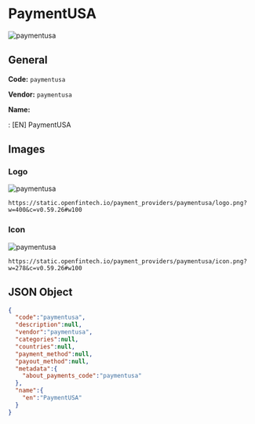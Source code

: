 
# PaymentUSA 
![paymentusa](https://static.openfintech.io/payment_providers/paymentusa/logo.png?w=400&c=v0.59.26#w100)  

## General 
 
**Code:** `paymentusa` 
 
**Vendor:** `paymentusa` 
 
**Name:** 
 
:	[EN] PaymentUSA 
 

## Images 

### Logo 
 
![paymentusa](https://static.openfintech.io/payment_providers/paymentusa/logo.png?w=400&c=v0.59.26#w100)  

```
https://static.openfintech.io/payment_providers/paymentusa/logo.png?w=400&c=v0.59.26#w100
```  

### Icon 
 
![paymentusa](https://static.openfintech.io/payment_providers/paymentusa/icon.png?w=278&c=v0.59.26#w100)  

```
https://static.openfintech.io/payment_providers/paymentusa/icon.png?w=278&c=v0.59.26#w100
```  

## JSON Object 

```json
{
  "code":"paymentusa",
  "description":null,
  "vendor":"paymentusa",
  "categories":null,
  "countries":null,
  "payment_method":null,
  "payout_method":null,
  "metadata":{
    "about_payments_code":"paymentusa"
  },
  "name":{
    "en":"PaymentUSA"
  }
}
```  
